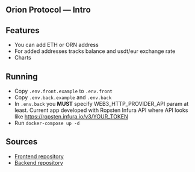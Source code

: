 ## Orion Protocol — Intro

## Features
- You can add ETH or ORN address
- For added addresses tracks balance and usdt/eur exchange rate
- Charts

## Running
- Copy `.env.front.example` to `.env.front`
- Copy `.env.back.example`  and `.env.back`
- In `.env.back` you **MUST** specify WEB3_HTTP_PROVIDER_API param at least. Current app developed with Ropsten Infura API where API looks like https://ropsten.infura.io/v3/YOUR_TOKEN
- Run `docker-compose up -d`

## Sources

- [Frontend repository](https://github.com/lobotomoe/rates_front)
- [Backend repository](https://github.com/lobotomoe/rates)

